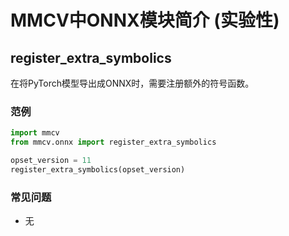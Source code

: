 # MMCV中ONNX模块简介 (实验性)

## register_extra_symbolics

在将PyTorch模型导出成ONNX时，需要注册额外的符号函数。

### 范例

```python
import mmcv
from mmcv.onnx import register_extra_symbolics

opset_version = 11
register_extra_symbolics(opset_version)
```

### 常见问题

- 无
